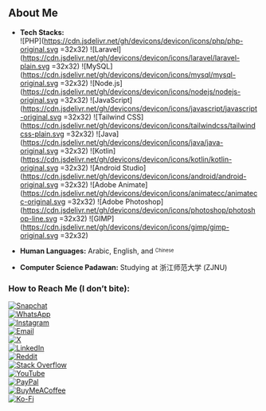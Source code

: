## About Me

- **Tech Stacks:**  
  ![PHP](https://cdn.jsdelivr.net/gh/devicons/devicon/icons/php/php-original.svg =32x32) 
  ![Laravel](https://cdn.jsdelivr.net/gh/devicons/devicon/icons/laravel/laravel-plain.svg =32x32) 
  ![MySQL](https://cdn.jsdelivr.net/gh/devicons/devicon/icons/mysql/mysql-original.svg =32x32) 
  ![Node.js](https://cdn.jsdelivr.net/gh/devicons/devicon/icons/nodejs/nodejs-original.svg =32x32) 
  ![JavaScript](https://cdn.jsdelivr.net/gh/devicons/devicon/icons/javascript/javascript-original.svg =32x32) 
  ![Tailwind CSS](https://cdn.jsdelivr.net/gh/devicons/devicon/icons/tailwindcss/tailwindcss-plain.svg =32x32) 
  ![Java](https://cdn.jsdelivr.net/gh/devicons/devicon/icons/java/java-original.svg =32x32) 
  ![Kotlin](https://cdn.jsdelivr.net/gh/devicons/devicon/icons/kotlin/kotlin-original.svg =32x32) 
  ![Android Studio](https://cdn.jsdelivr.net/gh/devicons/devicon/icons/android/android-original.svg =32x32) 
  ![Adobe Animate](https://cdn.jsdelivr.net/gh/devicons/devicon/icons/animatecc/animatecc-original.svg =32x32) 
  ![Adobe Photoshop](https://cdn.jsdelivr.net/gh/devicons/devicon/icons/photoshop/photoshop-line.svg =32x32) 
  ![GIMP](https://cdn.jsdelivr.net/gh/devicons/devicon/icons/gimp/gimp-original.svg =32x32)

- **Human Languages:** Arabic, English, and <sup><sub>Chinese</sub></sup>  
- **Computer Science Padawan:** Studying at 浙江师范大学 (ZJNU)

### How to Reach Me (I don’t bite):  
[![Snapchat](https://img.icons8.com/fluency/32/snapchat.png)](https://snapchat.com/add/aboodki6)  
[![WhatsApp](https://img.icons8.com/fluency/32/whatsapp.png)](https://wa.me/8619708819040)  
[![Instagram](https://img.icons8.com/fluency/32/instagram-new.png)](https://instagram.com/ak._.71)  
[![Email](https://img.icons8.com/fluency/32/gmail.png)](mailto:abdullah@syalux.com)  
[![X](https://img.icons8.com/fluency/32/twitter.png)](https://x.com/ggak71)  
[![LinkedIn](https://img.icons8.com/fluency/32/linkedin.png)](https://linkedin.com/in/abdullah-alraimi)  
[![Reddit](https://img.icons8.com/fluency/32/reddit.png)](https://reddit.com/user/Al-rimi)  
[![Stack Overflow](https://img.icons8.com/fluency/32/stackoverflow.png)](https://stackoverflow.com/users/24881320)  
[![YouTube](https://img.icons8.com/fluency/32/youtube-play.png)](https://youtube.com/@ak-71)  
[![PayPal](https://img.icons8.com/fluency/32/paypal.png)](https://paypal.me/rumaisaalrimi)  
[![BuyMeACoffee](https://img.icons8.com/fluency/32/buy-me-a-coffee.png)](https://buymeacoffee.com/alrimi)  
[![Ko-Fi](https://img.icons8.com/fluency/32/ko-fi.png)](https://ko-fi.com/alrimi)
